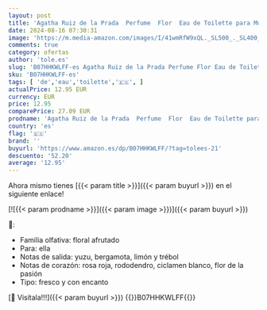 ```yaml
---
layout: post
title: 'Agatha Ruiz de la Prada  Perfume  Flor  Eau de Toilette para Mujer  Larga duración  Fragancia fresca  alegre y joven  Notas frutales y florales  Optimo para uso diario  100 ml'
date: 2024-08-16 07:30:31
image: 'https://m.media-amazon.com/images/I/41wmRfW9xQL._SL500_._SL400_.jpg'
comments: true
category: ofertas
author: 'tole.es'
slug: 'B07HHKWLFF-es Agatha Ruiz de la Prada Perfume Flor Eau de Toilette para...'
sku: 'B07HHKWLFF-es'
tags: [ 'de','eau','toilette','🇪🇸', ]
actualPrice: 12.95 EUR
currency: EUR
price: 12.95
comparePrice: 27.09 EUR
prodname: 'Agatha Ruiz de la Prada  Perfume  Flor  Eau de Toilette para Mujer  Larga duración  Fragancia fresca  alegre y joven  Notas frutales y florales  Optimo para uso diario  100 ml'
country: 'es'
flag: '🇪🇸'
brand: ''
buyurl: 'https://www.amazon.es/dp/B07HHKWLFF/?tag=tolees-21'
descuento: '52.20'
average: '12.95'
---
```


Ahora mismo tienes [{{< param title >}}]({{< param buyurl >}}) en el siguiente enlace!

[![{{< param prodname >}}]({{< param image >}})]({{< param buyurl >}})

🔎:

- Familia olfativa: floral afrutado
- Para: ella
- Notas de salida: yuzu, bergamota, limón y trébol
- Notas de corazón: rosa roja, rododendro, ciclamen blanco, flor de la pasión
- Tipo: fresco y con encanto

[🛒 Visítala!!!]({{< param buyurl >}})
{{<world>}}B07HHKWLFF{{</world>}}
